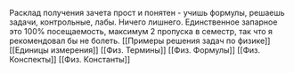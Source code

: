 Расклад получения зачета прост и понятен - учишь формулы, решаешь задачи, контрольные, лабы. Ничего лишнего. Единственное запарное это 100% посещаемость, максимум 2 пропуска в семестр, так что я рекомендовал бы не болеть.
[[Примеры решения задач по физике]]
[[Единицы измерения]]
[[Физ. Термины]]
[[Физ. Формулы]]
[[Физ. Конспекты]]
[[Физ. Константы]]